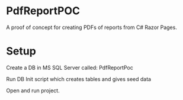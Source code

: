 # PdfReportPOC
A proof of concept for creating PDFs of reports from C# Razor Pages.

# Setup
Create a DB in MS SQL Server called: PdfReportPoc

Run DB Init script which creates tables and gives seed data

Open and run project.
